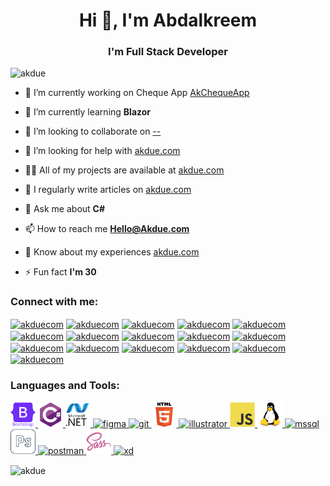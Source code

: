 <h1 align="center">Hi 👋, I'm Abdalkreem</h1>
<h3 align="center">I'm Full Stack Developer</h3>

<p align="left"> <img src="https://komarev.com/ghpvc/?username=akdue&label=Profile%20views&color=0e75b6&style=flat" alt="akdue" /> </p>

- 🔭 I’m currently working on Cheque App [AkChequeApp](akdue.com)

- 🌱 I’m currently learning **Blazor**

- 👯 I’m looking to collaborate on [--](akdue.com)

- 🤝 I’m looking for help with [akdue.com](akdue.com)

- 👨‍💻 All of my projects are available at [akdue.com](akdue.com)

- 📝 I regularly write articles on [akdue.com](akdue.com)

- 💬 Ask me about **C#**

- 📫 How to reach me **Hello@Akdue.com**

- 📄 Know about my experiences [akdue.com](akdue.com)

- ⚡ Fun fact **I'm 30**

<h3 align="left">Connect with me:</h3>
<p align="left">
<a href="https://codepen.io/akduecom" target="blank"><img align="center" src="https://raw.githubusercontent.com/rahuldkjain/github-profile-readme-generator/master/src/images/icons/Social/codepen.svg" alt="akduecom" height="30" width="40" /></a>
<a href="https://dev.to/akduecom" target="blank"><img align="center" src="https://raw.githubusercontent.com/rahuldkjain/github-profile-readme-generator/master/src/images/icons/Social/devto.svg" alt="akduecom" height="30" width="40" /></a>
<a href="https://twitter.com/akduecom" target="blank"><img align="center" src="https://raw.githubusercontent.com/rahuldkjain/github-profile-readme-generator/master/src/images/icons/Social/twitter.svg" alt="akduecom" height="30" width="40" /></a>
<a href="https://linkedin.com/in/akduecom" target="blank"><img align="center" src="https://raw.githubusercontent.com/rahuldkjain/github-profile-readme-generator/master/src/images/icons/Social/linked-in-alt.svg" alt="akduecom" height="30" width="40" /></a>
<a href="https://stackoverflow.com/users/akduecom" target="blank"><img align="center" src="https://raw.githubusercontent.com/rahuldkjain/github-profile-readme-generator/master/src/images/icons/Social/stack-overflow.svg" alt="akduecom" height="30" width="40" /></a>
<a href="https://codesandbox.com/akduecom" target="blank"><img align="center" src="https://raw.githubusercontent.com/rahuldkjain/github-profile-readme-generator/master/src/images/icons/Social/codesandbox.svg" alt="akduecom" height="30" width="40" /></a>
<a href="https://kaggle.com/akduecom" target="blank"><img align="center" src="https://raw.githubusercontent.com/rahuldkjain/github-profile-readme-generator/master/src/images/icons/Social/kaggle.svg" alt="akduecom" height="30" width="40" /></a>
<a href="https://fb.com/akduecom" target="blank"><img align="center" src="https://raw.githubusercontent.com/rahuldkjain/github-profile-readme-generator/master/src/images/icons/Social/facebook.svg" alt="akduecom" height="30" width="40" /></a>
<a href="https://instagram.com/akduecom" target="blank"><img align="center" src="https://raw.githubusercontent.com/rahuldkjain/github-profile-readme-generator/master/src/images/icons/Social/instagram.svg" alt="akduecom" height="30" width="40" /></a>
<a href="https://dribbble.com/akduecom" target="blank"><img align="center" src="https://raw.githubusercontent.com/rahuldkjain/github-profile-readme-generator/master/src/images/icons/Social/dribbble.svg" alt="akduecom" height="30" width="40" /></a>
<a href="https://www.behance.net/akduecom" target="blank"><img align="center" src="https://raw.githubusercontent.com/rahuldkjain/github-profile-readme-generator/master/src/images/icons/Social/behance.svg" alt="akduecom" height="30" width="40" /></a>
<a href="https://medium.com/akduecom" target="blank"><img align="center" src="https://raw.githubusercontent.com/rahuldkjain/github-profile-readme-generator/master/src/images/icons/Social/medium.svg" alt="akduecom" height="30" width="40" /></a>
<a href="https://www.youtube.com/c/akduecom" target="blank"><img align="center" src="https://raw.githubusercontent.com/rahuldkjain/github-profile-readme-generator/master/src/images/icons/Social/youtube.svg" alt="akduecom" height="30" width="40" /></a>
<a href="https://www.hackerrank.com/akduecom" target="blank"><img align="center" src="https://raw.githubusercontent.com/rahuldkjain/github-profile-readme-generator/master/src/images/icons/Social/hackerrank.svg" alt="akduecom" height="30" width="40" /></a>
<a href="https://codeforces.com/profile/akduecom" target="blank"><img align="center" src="https://raw.githubusercontent.com/rahuldkjain/github-profile-readme-generator/master/src/images/icons/Social/codeforces.svg" alt="akduecom" height="30" width="40" /></a>
<a href="https://discord.gg/akduecom" target="blank"><img align="center" src="https://raw.githubusercontent.com/rahuldkjain/github-profile-readme-generator/master/src/images/icons/Social/discord.svg" alt="akduecom" height="30" width="40" /></a>
</p>

<h3 align="left">Languages and Tools:</h3>
<p align="left"> <a href="https://getbootstrap.com" target="_blank" rel="noreferrer"> <img src="https://raw.githubusercontent.com/devicons/devicon/master/icons/bootstrap/bootstrap-plain-wordmark.svg" alt="bootstrap" width="40" height="40"/> </a> <a href="https://www.w3schools.com/cs/" target="_blank" rel="noreferrer"> <img src="https://raw.githubusercontent.com/devicons/devicon/master/icons/csharp/csharp-original.svg" alt="csharp" width="40" height="40"/> </a> <a href="https://dotnet.microsoft.com/" target="_blank" rel="noreferrer"> <img src="https://raw.githubusercontent.com/devicons/devicon/master/icons/dot-net/dot-net-original-wordmark.svg" alt="dotnet" width="40" height="40"/> </a> <a href="https://www.figma.com/" target="_blank" rel="noreferrer"> <img src="https://www.vectorlogo.zone/logos/figma/figma-icon.svg" alt="figma" width="40" height="40"/> </a> <a href="https://git-scm.com/" target="_blank" rel="noreferrer"> <img src="https://www.vectorlogo.zone/logos/git-scm/git-scm-icon.svg" alt="git" width="40" height="40"/> </a> <a href="https://www.w3.org/html/" target="_blank" rel="noreferrer"> <img src="https://raw.githubusercontent.com/devicons/devicon/master/icons/html5/html5-original-wordmark.svg" alt="html5" width="40" height="40"/> </a> <a href="https://www.adobe.com/in/products/illustrator.html" target="_blank" rel="noreferrer"> <img src="https://www.vectorlogo.zone/logos/adobe_illustrator/adobe_illustrator-icon.svg" alt="illustrator" width="40" height="40"/> </a> <a href="https://developer.mozilla.org/en-US/docs/Web/JavaScript" target="_blank" rel="noreferrer"> <img src="https://raw.githubusercontent.com/devicons/devicon/master/icons/javascript/javascript-original.svg" alt="javascript" width="40" height="40"/> </a> <a href="https://www.linux.org/" target="_blank" rel="noreferrer"> <img src="https://raw.githubusercontent.com/devicons/devicon/master/icons/linux/linux-original.svg" alt="linux" width="40" height="40"/> </a> <a href="https://www.microsoft.com/en-us/sql-server" target="_blank" rel="noreferrer"> <img src="https://www.svgrepo.com/show/303229/microsoft-sql-server-logo.svg" alt="mssql" width="40" height="40"/> </a> <a href="https://www.photoshop.com/en" target="_blank" rel="noreferrer"> <img src="https://raw.githubusercontent.com/devicons/devicon/master/icons/photoshop/photoshop-line.svg" alt="photoshop" width="40" height="40"/> </a> <a href="https://postman.com" target="_blank" rel="noreferrer"> <img src="https://www.vectorlogo.zone/logos/getpostman/getpostman-icon.svg" alt="postman" width="40" height="40"/> </a> <a href="https://sass-lang.com" target="_blank" rel="noreferrer"> <img src="https://raw.githubusercontent.com/devicons/devicon/master/icons/sass/sass-original.svg" alt="sass" width="40" height="40"/> </a> <a href="https://www.adobe.com/products/xd.html" target="_blank" rel="noreferrer"> <img src="https://cdn.worldvectorlogo.com/logos/adobe-xd.svg" alt="xd" width="40" height="40"/> </a> </p>

<p><img align="center" src="https://github-readme-stats.vercel.app/api/top-langs?username=akdue&show_icons=true&locale=en&layout=compact" alt="akdue" /></p>

